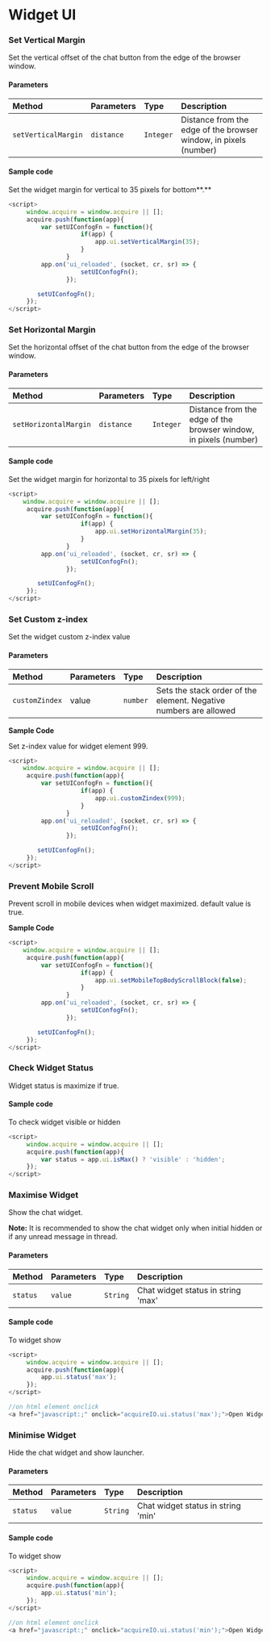 # Widget UI

### Set Vertical Margin

Set the vertical offset of the chat button from the edge of the browser window.

#### **Parameters**

| Method | Parameters | Type | Description |
| :--- | :--- | :--- | :--- |
| `setVerticalMargin` | `distance` | `Integer` | Distance from the edge of the browser window, in pixels \(number\) |

#### **Sample code**

Set the widget margin for vertical to 35 pixels for bottom**.**

```javascript
<script>
     window.acquire = window.acquire || [];
     acquire.push(function(app){
         var setUIConfogFn = function(){
                    if(app) {
                        app.ui.setVerticalMargin(35);
                    }
                }
         app.on('ui_reloaded', (socket, cr, sr) => {
                    setUIConfogFn();
                });

        setUIConfogFn();
     });
</script>
```

### Set Horizontal Margin

Set the horizontal offset of the chat button from the edge of the browser window.

#### **Parameters**

|  Method | Parameters | Type | Description |
| :--- | :--- | :--- | :--- |
| `setHorizontalMargin` | `distance` | `Integer` |  Distance from the edge of the browser window, in pixels \(number\) |

#### **Sample code**

Set the widget margin for horizontal to 35 pixels for left/right

```javascript
<script>
    window.acquire = window.acquire || [];
     acquire.push(function(app){
         var setUIConfogFn = function(){
                    if(app) {
                        app.ui.setHorizontalMargin(35);
                    }
                }
         app.on('ui_reloaded', (socket, cr, sr) => {
                    setUIConfogFn();
                });

        setUIConfogFn();
     });
</script>
```

### Set Custom z-index

Set the widget custom z-index value

#### **Parameters**

| **Method** | Parameters | Type | Description |
| :--- | :--- | :--- | :--- |
| `customZindex` | value | `number` | Sets the stack order of the element. Negative numbers are allowed |

**Sample Code**

Set z-index value for widget element 999.

```javascript
<script>
    window.acquire = window.acquire || [];
     acquire.push(function(app){
         var setUIConfogFn = function(){
                    if(app) {
                        app.ui.customZindex(999);
                    }
                }
         app.on('ui_reloaded', (socket, cr, sr) => {
                    setUIConfogFn();
                });

        setUIConfogFn();
     });
</script>
```

### Prevent Mobile Scroll

Prevent scroll in mobile devices when widget maximized. default value is true.

**Sample Code**

```javascript
<script>
    window.acquire = window.acquire || [];
     acquire.push(function(app){
         var setUIConfogFn = function(){
                    if(app) {
                        app.ui.setMobileTopBodyScrollBlock(false);
                    }
                }
         app.on('ui_reloaded', (socket, cr, sr) => {
                    setUIConfogFn();
                });

        setUIConfogFn();
     });
</script>
```

### Check Widget Status

Widget status is maximize if true.

#### **Sample code**

To check widget visible or hidden

```javascript
<script>
     window.acquire = window.acquire || [];
     acquire.push(function(app){
         var status = app.ui.isMax() ? 'visible' : 'hidden';
     });
</script>
```

### Maximise Widget

Show the chat widget.

**Note:**  It is recommended to show the chat widget only when initial hidden or if any unread message in thread.

#### **Parameters**

|  Method |  Parameters |  Type |  Description |
| :--- | :--- | :--- | :--- |
|  `status` |  `value` |  `String` |  Chat widget status in string 'max' |

#### **Sample code**

To widget show

```javascript
<script>
     window.acquire = window.acquire || [];
     acquire.push(function(app){
         app.ui.status('max');
     });
</script>

//on html element onclick
<a href="javascript:;" onclick="acquireIO.ui.status('max');">Open Widget</a>
```

### Minimise Widget

Hide the chat widget and show launcher.

#### **Parameters**

| Method |  Parameters |  Type |  Description |
| :--- | :--- | :--- | :--- |
|  `status` |  `value` |  `String` |   Chat widget status in string 'min' |

#### **Sample code**

To widget show

```javascript
<script>
     window.acquire = window.acquire || [];
     acquire.push(function(app){
         app.ui.status('min');
     });
</script>

//on html element onclick
<a href="javascript:;" onclick="acquireIO.ui.status('min');">Open Widget</a>
```



